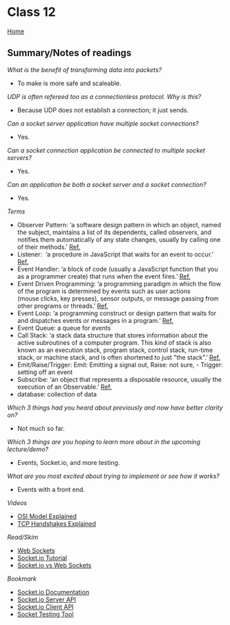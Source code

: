 
# Class 12

[Home](https://markjackson28.github.io/reading-notes/)

## Summary/Notes of readings

*What is the benefit of transforming data into packets?* 
- To make is more safe and scaleable. 

*UDP is often refereed too as a connectionless protocol. Why is this?* 
- Because UDP does not establish a connection; it just sends.

*Can a socket server application have multiple socket connections?* 
- Yes.

*Can a socket connection application be connected to multiple socket servers?* 
- Yes.

*Can an application be both a socket server and a socket connection?* 
- Yes.

*Terms*
- Observer Pattern: ‘a software design pattern in which an object, named the subject, maintains a list of its dependents, called observers, and notifies them automatically of any state changes, usually by calling one of their methods.' [Ref.](https://en.wikipedia.org/wiki/Observer_pattern)
- Listener:  ‘a procedure in JavaScript that waits for an event to occur.’ [Ref.](https://www.geeksforgeeks.org/javascript-addeventlistener-with-examples/)
- Event Handler: ‘a block of code (usually a JavaScript function that you as a programmer create) that runs when the event fires.’ [Ref.](https://developer.mozilla.org/en-US/docs/Learn/JavaScript/Building_blocks/Events)
- Event Driven Programming: ‘a programming paradigm in which the flow of the program is determined by events such as user actions (mouse clicks, key presses), sensor outputs, or message passing from other programs or threads.’ [Ref.](https://en.wikipedia.org/wiki/Event-driven_programming)
- Event Loop: ‘a programming construct or design pattern that waits for and dispatches events or messages in a program.’ [Ref.](https://en.wikipedia.org/wiki/Event_loop)
- Event Queue: a queue for events
- Call Stack: ‘a stack data structure that stores information about the active subroutines of a computer program. This kind of stack is also known as an execution stack, program stack, control stack, run-time stack, or machine stack, and is often shortened to just "the stack”.’ [Ref.](https://en.wikipedia.org/wiki/Call_stack)
- Emit/Raise/Trigger: Emit: Emitting a signal out, Raise: not sure, - Trigger: setting off an event
- Subscribe: ‘an object that represents a disposable resource, usually the execution of an Observable.’ [Ref.](https://rxjs.dev/guide/subscription)
- database: collection of data

*Which 3 things had you heard about previously and now have better clarity on?*
- Not much so far.

*Which 3 things are you hoping to learn more about in the upcoming lecture/demo?*
- Events, Socket.io, and more testing.

*What are you most excited about trying to implement or see how it works?*
- Events with a front end.

*Videos*
- [OSI Model Explained](https://www.youtube.com/watch?v=vv4y_uOneC0)
- [TCP Handshakes Explained](https://www.youtube.com/watch?v=xMtP5ZB3wSk)

*Read/Skim*
- [Web Sockets](https://en.wikipedia.org/wiki/WebSocket)
- [Socket.io Tutorial](https://www.tutorialspoint.com/socket.io/)
- [Socket.io vs Web Sockets](https://www.educba.com/websocket-vs-socket-io/)

*Bookmark*
- [Socket.io Documentation](https://socket.io/docs/)
- [Socket.io Server API](https://socket.io/docs/server-api)
- [Socket.io Client API](https://socket.io/docs/client-api)
- [Socket Testing Tool](https://amritb.github.io/socketio-client-tool/)
